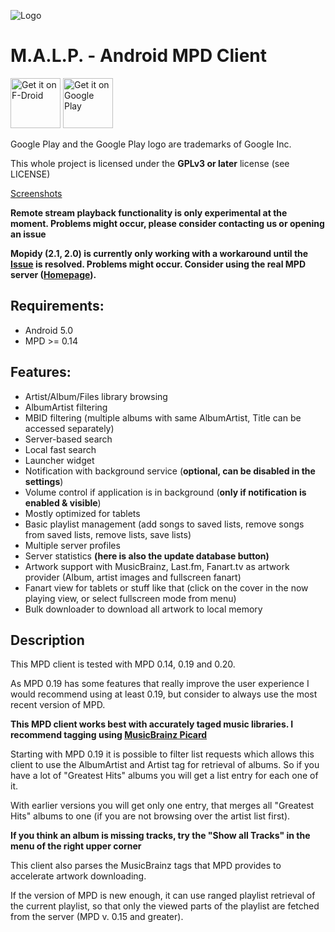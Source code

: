 ![Logo](https://raw.githubusercontent.com/gateship-one/malp/master/app/src/main/res/mipmap-xxxhdpi/ic_launcher.png)
# M.A.L.P. - Android MPD Client #

[<img src="https://f-droid.org/badge/get-it-on.png" alt="Get it on F-Droid" height="80">](https://f-droid.org/app/org.gateshipone.malp)
[<img src="https://play.google.com/intl/en_us/badges/images/generic/en_badge_web_generic.png" alt="Get it on Google Play" height="80">](https://play.google.com/store/apps/details?id=org.gateshipone.malp)

Google Play and the Google Play logo are trademarks of Google Inc. 

This whole project is licensed under the  **GPLv3 or later** license (see LICENSE)

[Screenshots](https://github.com/gateship-one/malp/wiki/Screenshots)

**Remote stream playback functionality is only experimental at the moment. Problems might occur, please consider contacting us or opening an issue**

**Mopidy (2.1, 2.0) is currently only working with a workaround until the [Issue](https://github.com/mopidy/mopidy/issues/1315) is resolved. Problems might occur. Consider using the real MPD server ([Homepage](https://www.musicpd.org)).**

## Requirements: ##
 - Android 5.0
 - MPD >= 0.14
 
## Features: ##
 - Artist/Album/Files library browsing
 - AlbumArtist filtering
 - MBID filtering (multiple albums with same AlbumArtist, Title can be accessed separately) 
 - Server-based search
 - Local fast search
 - Launcher widget
 - Notification with background service (**optional, can be disabled in the settings**)
 - Volume control if application is in background (**only if notification is enabled & visible**)
 - Mostly optimized for tablets
 - Basic playlist management (add songs to saved lists, remove songs from saved lists, remove lists, save lists)
 - Multiple server profiles
 - Server statistics **(here is also the update database button)**
 - Artwork support with MusicBrainz, Last.fm, Fanart.tv as artwork provider (Album, artist images and fullscreen fanart)
 - Fanart view for tablets or stuff like that (click on the cover in the now playing view, or select fullscreen mode from menu)
 - Bulk downloader to download all artwork to local memory

## Description ##

This MPD client is tested with MPD 0.14, 0.19 and 0.20.

As MPD 0.19 has some features that really improve the user experience I would recommend using at least 0.19, but consider to always use the most recent version of MPD.

**This MPD client works best with accurately taged music libraries. I recommend tagging using [MusicBrainz Picard](https://picard.musicbrainz.org/)** 

Starting with MPD 0.19 it is possible to filter list requests which allows this client to 
use the AlbumArtist and Artist tag for retrieval of albums. So if you have a lot of "Greatest Hits" albums you will get a list entry for each one of it. 

With earlier versions you will get only one entry, that merges all "Greatest Hits" albums to one (if you are not browsing over the artist list first).

**If you think an album is missing tracks, try the "Show all Tracks" in the menu of the right upper corner**

This client also parses the MusicBrainz tags that MPD provides to accelerate artwork downloading.

If the version of MPD is new enough, it can use ranged playlist retrieval of the current playlist, so that only the viewed
parts of the playlist are fetched from the server (MPD v. 0.15 and greater).
